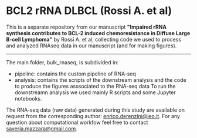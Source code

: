 # BCL2 rRNA DLBCL (Rossi A. et al)

This is a separate repository from our manuscript **"Impaired rRNA synthesis contributes to BCL-2 induced chemoresistance in Diffuse Large B-cell Lymphoma"** by Rossi A. et al, collecting code we used to process and analyzed RNAseq data in our manuscript (and for making figures).

---------------------------------------------------------------------------------------
The main folder, bulk_rnaseq, is subdivided in:

- pipeline: contains the custom pipeline of RNA-seq 
- analysis: contains the scripts of the downstream analysis and the code to produce the figures asssociated to the RNA-seq data
To run the downstreamn analysis we used mainly R scripts and some Jupyter notebooks.

The RNA-seq data (raw data) generated during this study are available on request from the corresponding author: enrico.derenzini@ieo.it.
For any question about computational workfow feel free to contact saveria.mazzara@gmail.com.

